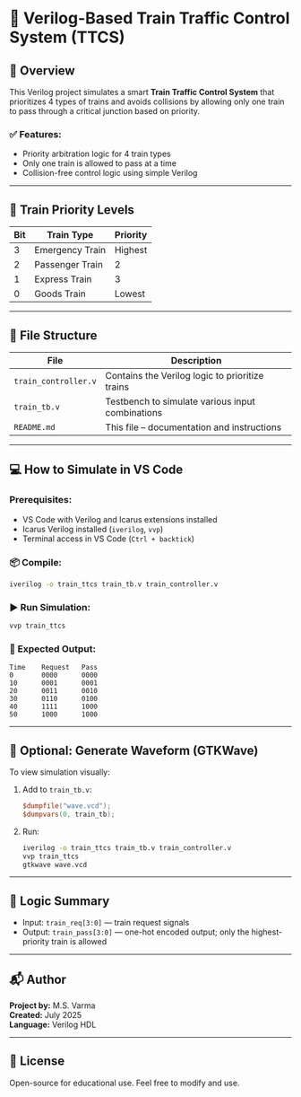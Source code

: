 # 🚦 Verilog-Based Train Traffic Control System (TTCS)

## 📘 Overview
This Verilog project simulates a smart **Train Traffic Control System** that prioritizes 4 types of trains and avoids collisions by allowing only one train to pass through a critical junction based on priority.

### ✅ Features:
- Priority arbitration logic for 4 train types
- Only one train is allowed to pass at a time
- Collision-free control logic using simple Verilog

---

## 🚉 Train Priority Levels
| Bit | Train Type       | Priority |
|-----|------------------|----------|
| 3   | Emergency Train  | Highest  |
| 2   | Passenger Train  | 2        |
| 1   | Express Train    | 3        |
| 0   | Goods Train      | Lowest   |

---

## 📁 File Structure

| File               | Description                                      |
|--------------------|--------------------------------------------------|
| `train_controller.v` | Contains the Verilog logic to prioritize trains |
| `train_tb.v`         | Testbench to simulate various input combinations |
| `README.md`          | This file – documentation and instructions      |

---

## 💻 How to Simulate in VS Code

### Prerequisites:
- VS Code with Verilog and Icarus extensions installed
- Icarus Verilog installed (`iverilog`, `vvp`)
- Terminal access in VS Code (`Ctrl + backtick`)

### 📦 Compile:
```bash
iverilog -o train_ttcs train_tb.v train_controller.v
```

### ▶️ Run Simulation:
```bash
vvp train_ttcs
```

### 📄 Expected Output:
```
Time    Request   Pass
0       0000      0000
10      0001      0001
20      0011      0010
30      0110      0100
40      1111      1000
50      1000      1000
```

---

## 🌈 Optional: Generate Waveform (GTKWave)

To view simulation visually:
1. Add to `train_tb.v`:
   ```verilog
   $dumpfile("wave.vcd");
   $dumpvars(0, train_tb);
   ```
2. Run:
   ```bash
   iverilog -o train_ttcs train_tb.v train_controller.v
   vvp train_ttcs
   gtkwave wave.vcd
   ```

---

## 🧠 Logic Summary

- Input: `train_req[3:0]` — train request signals
- Output: `train_pass[3:0]` — one-hot encoded output; only the highest-priority train is allowed

---

## 📬 Author

**Project by:** M.S. Varma  
**Created:** July 2025  
**Language:** Verilog HDL

---

## 📜 License
Open-source for educational use. Feel free to modify and use.
